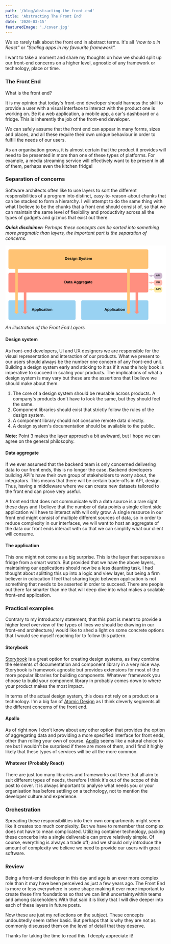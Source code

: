 ```yaml
---
path: '/blog/abstracting-the-front-end'
title: 'Abstracting The Front End'
date: '2020-03-15'
featuredImage: './cover.jpg'
---
```


We so rarely talk about the front end in abstract terms. It's all _"how to x in React"_ or _"Scaling apps in my favourite framework"._

I want to take a moment and share my thoughts on how we should split up our front-end concerns on a higher level,
agnostic of any framework or technology, place or time.

### The Front End

What is the front end?

It is my opinion that today's front-end developer should harness the skill to provide a user with a visual interface
to interact with the product one is working on. Be it a web application, a mobile app, a car's dashboard or a fridge.
This is inherently the job of the front-end developer.

We can safely assume that the front end can appear in many forms, sizes and places, and all these require their own unique
behaviour in order to fulfill the needs of our users.

As an organisation grows, it is almost certain that the product it provides will need to be presented in more than one of these
types of platforms. For example, a media streaming service will effectively want to be present in all of them,
perhaps even the kitchen fridge!

### Separation of concerns

Software architects often like to use layers to sort the different responsibilities of a program into distinct,
easy-to-reason-about chunks that can be stacked to form a hierarchy. I will attempt to do the same thing with what I believe
to be the chunks that a front end should consist of, so that we can maintain the same level of flexibility and productivity
across all the types of gadgets and gizmos that exist out there.

_**Quick disclaimer:** Perhaps these concepts can be sorted into something more pragmatic than layers,
the important part is the separation of concerns._

![Front End Layers](./diagram.png)
_An illustration of the Front End Layers_

#### Design system

As front-end developers, UI and UX designers we are responsible for the visual representation and interaction of our products.
What we present to our users should always be the number one concern of any front-end unit. Building a design system early
and sticking to it as if it was the holy book is imperative to succeed in scaling your products.
The implications of what a design system is may vary but these are the assertions that I believe we should make about them.

1. The core of a design system should be reusable across products. A company's products don't have to look the same,
   but they should feel the same.
2. Component libraries should exist that strictly follow the rules of the design system.
3. A component library should not consume remote data directly.
4. A design system's documentation should be available to the public.

**Note:** Point 3 makes the layer approach a bit awkward, but I hope we can agree on the general philosophy.

#### Data aggregate

If we ever assumed that the backend team is only concerned delivering data to our front ends, this is no longer the case.
Backend developers building API's have their own group of stakeholders to worry about, the integrators. This means that there will be
certain trade-offs in API, design. Thus, having a middleware where we can create new datasets tailored
to the front end can prove very useful.

A front end that does not communicate with a data source is a rare sight these days and I believe that the number of data points a
single client side application will have to interact with will only grow. A single resource in our front end might consist of
multiple different sources of data, so in order to reduce complexity in our interfaces, we will want to host an aggregate of the
data our front ends interact with so that we can simplify what our client will consume.

#### The application

This one might not come as a big surprise. This is the layer that separates a fridge from a smart watch.
But provided that we have the above layers, maintaining our applications should now be a less daunting task.
I had thought about splitting this up into a logic and view layer, but being a firm believer in colocation I feel that
sharing logic between application is not something that needs to be asserted in order to succeed.
There are people out there far smarter than me that will deep dive into what makes a scalable front-end application.

### Practical examples

Contrary to my introductory statement, that this post is meant to provide a higher level overview of the types of lines we should be
drawing in our front-end architecture,I would like to shed a light on some concrete options that I would see myself reaching for to
follow this pattern.

#### Storybook

[Storybook](https://storybook.js.org/) is a great option for creating design systems, as they combine the elements of documentation
and component library in a very nice way. Storybook is framework agnostic but provides extensions for most of the more popular
libraries for building components. Whatever framework you choose to build your component library in probably comes down to where
your product makes the most impact.

In terms of the actual design system, this does not rely on a product or a technology.
I'm a big fan of [Atomic Design](https://bradfrost.com/blog/post/atomic-web-design/) as I think cleverly segments all the different
concerns of the front end.

#### Apollo

As of right now I don't know about any other option that provides the option of aggregating data and providing a more specified interface
for front ends, other than rolling your own of course. [Apollo](https://www.apollographql.com/) seems like a natural choice to me but
I wouldn't be surprised if there are more of them, and I find it highly likely that these types of services will be all the more common.

#### Whatever (Probably React)

There are just too many libraries and frameworks out there that all aim to suit different types of needs, therefore I think it's out of
the scope of this post to cover. It is always important to analyse what needs you or your organisation has before settling on a technology,
not to mention the developer culture and experience.

### Orchestration

Spreading these responsibilities into their own compartments might seem like it creates too much complexity.
But we have to remember that complex does not have to mean complicated. Utilizing container technology,
packing these concerbs into a single deliverable can prove relatively simple. Of course, everything is always a trade off;
and we should only introduce the amount of complexity we believe we need to provide our users with great software.

### Review

Being a front-end developer in this day and age is an ever more complex role than it may have been perceived as just a few years ago.
The Front End is more or less everywhere in some shape making it ever more important to create these firm foundations so that we can
limit uncertaintywithin teams and among stakeholders.With that said it is likely that I will dive deeper into each of these layers
in future posts.

Now these are just my reflections on the subject. These concepts undoubtedly seem rather basic.
But perhaps that is why they are not as commonly discussed them on the level of detail that they deserve.

Thanks for taking the time to read this. I deeply appreciate it!
